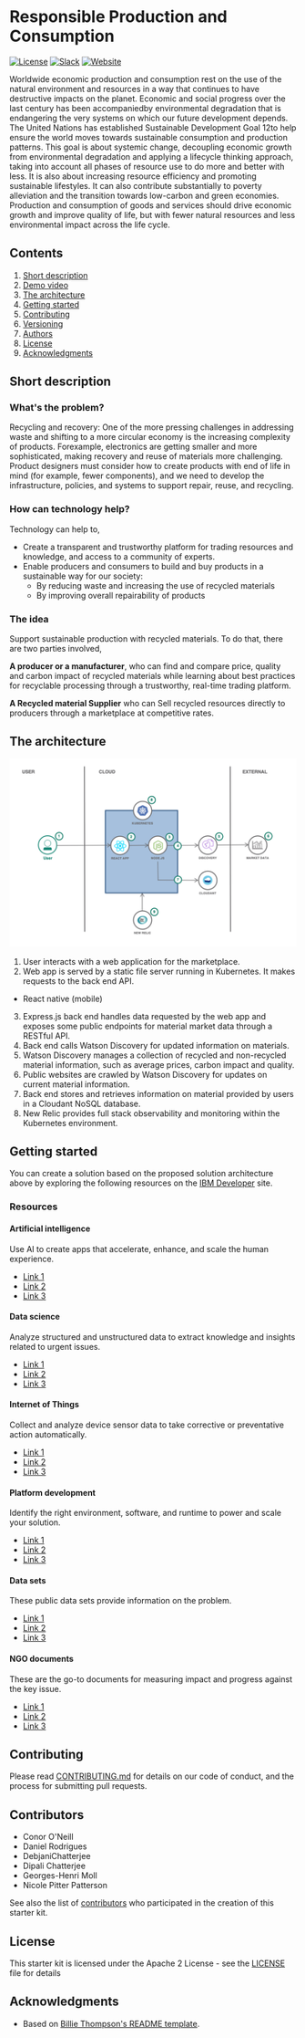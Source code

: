# Responsible Production and Consumption

[![License](https://img.shields.io/badge/License-Apache2-blue.svg)](https://www.apache.org/licenses/LICENSE-2.0) [![Slack](https://img.shields.io/badge/Join-Slack-blue)](https://callforcode.org/slack) [![Website](https://img.shields.io/badge/View-Website-blue)](https://code-and-response.github.io/Project-Sample/)

Worldwide economic production and consumption rest on the use of the natural environment and resources in a way that continues to have destructive impacts on the planet. Economic and social progress over the last century has been accompaniedby environmental degradation that is endangering the very systems on which our future development depends.  The United Nations has established Sustainable Development Goal 12to help ensure the world moves towards sustainable consumption and production patterns. This goal is about systemic change, decoupling economic growth from environmental degradation and applying a lifecycle thinking approach, taking into account all phases of resource use to do more and better with less. It is also about increasing resource efficiency and promoting sustainable lifestyles. It can also contribute substantially to poverty alleviation and the transition towards low-carbon and green economies. Production and consumption of goods and services should drive economic growth and improve quality of life, but with fewer natural resources and less environmental impact across the life cycle.

## Contents

1. [Short description](#short-description)
1. [Demo video](#demo-video)
1. [The architecture](#the-architecture)
1. [Getting started](#getting-started)
1. [Contributing](#contributing)
1. [Versioning](#versioning)
1. [Authors](#contributors)
1. [License](#license)
1. [Acknowledgments](#acknowledgments)

## Short description

### What's the problem?

Recycling and recovery: One of the more pressing challenges in addressing waste and shifting to a more circular economy is the increasing complexity of products. Forexample, electronics are getting smaller and more sophisticated, making recovery and reuse of materials more challenging. Product designers must consider how to create products with end of life in mind (for example, fewer components), and we need to develop the infrastructure, policies, and systems to support repair, reuse, and recycling.

### How can technology help?

Technology can help to,

- Create a transparent and trustworthy platform for trading resources and knowledge, and access to a community of experts. 
- Enable producers and consumers to build and buy products in a sustainable way for our society:
    - By reducing waste and increasing the use of recycled materials
    - By improving overall repairability of products

### The idea

Support sustainable production with recycled materials. To do that, there are two parties involved,

**A producer or a manufacturer**, who can find and compare price, quality and carbon impact of recycled materials while learning about best practices for recyclable processing through a trustworthy, real-time trading platform. 

**A Recycled material Supplier** who can Sell recycled resources directly to producers through a marketplace at competitive rates. 

## The architecture

![Tech architechture](./images/arch.png)

1. User interacts with a web application for the marketplace.
2. Web app is served by a static file server running in Kubernetes. It makes requests to the back end API.
 - React native (mobile)
3. Express.js back end handles data requested by the web app and exposes some public endpoints for material market data through a RESTful API.
4. Back end calls Watson Discovery for updated information on materials.
5. Watson Discovery manages a collection of recycled and non-recycled material information, such as average prices, carbon impact and quality.
6. Public websites are crawled by Watson Discovery for updates on current material information.
7. Back end stores and retrieves information on material provided by users in a Cloudant NoSQL database.
8. New Relic provides full stack observability and monitoring within the Kubernetes environment. 


## Getting started

You can create a solution based on the proposed solution architecture above by exploring the following resources on the [IBM Developer](https://developer.ibm.com/) site.

### Resources

#### Artificial intelligence

Use AI to create apps that accelerate, enhance, and scale the human experience.

* [Link 1](https://developer.ibm.com/callforcode/technical-library/)
* [Link 2](https://developer.ibm.com/callforcode/technical-library/)
* [Link 3](https://developer.ibm.com/callforcode/technical-library/)

#### Data science

Analyze structured and unstructured data to extract knowledge and insights related to urgent issues.

* [Link 1](https://developer.ibm.com/callforcode/technical-library/)
* [Link 2](https://developer.ibm.com/callforcode/technical-library/)
* [Link 3](https://developer.ibm.com/callforcode/technical-library/)

#### Internet of Things

Collect and analyze device sensor data to take corrective or preventative action automatically.

* [Link 1](https://developer.ibm.com/callforcode/technical-library/)
* [Link 2](https://developer.ibm.com/callforcode/technical-library/)
* [Link 3](https://developer.ibm.com/callforcode/technical-library/)

#### Platform development

Identify the right environment, software, and runtime to power and scale your solution.

* [Link 1](https://developer.ibm.com/callforcode/technical-library/)
* [Link 2](https://developer.ibm.com/callforcode/technical-library/)
* [Link 3](https://developer.ibm.com/callforcode/technical-library/)

#### Data sets

These public data sets provide information on the problem.

* [Link 1](https://developer.ibm.com/callforcode/technical-library/)
* [Link 2](https://developer.ibm.com/callforcode/technical-library/)
* [Link 3](https://developer.ibm.com/callforcode/technical-library/)

#### NGO documents

These are the go-to documents for measuring impact and progress against the key issue.

* [Link 1](https://developer.ibm.com/callforcode/technical-library/)
* [Link 2](https://developer.ibm.com/callforcode/technical-library/)
* [Link 3](https://developer.ibm.com/callforcode/technical-library/)

## Contributing

Please read [CONTRIBUTING.md](CONTRIBUTING.md) for details on our code of conduct, and the process for submitting pull requests.

## Contributors

- Conor O'Neill
- Daniel Rodrigues   
- DebjaniChatterjee 
- Dipali Chatterjee
- Georges-Henri Moll 
- Nicole Pitter Patterson

See also the list of [contributors](https://github.com/Call-for-Code/Starter-Kit-Template-2021/graphs/contributors) who participated in the creation of this starter kit.

## License

This starter kit is licensed under the Apache 2 License - see the [LICENSE](LICENSE) file for details

## Acknowledgments

* Based on [Billie Thompson's README template](https://gist.github.com/PurpleBooth/109311bb0361f32d87a2).
